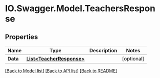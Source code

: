 # IO.Swagger.Model.TeachersResponse
## Properties

Name | Type | Description | Notes
------------ | ------------- | ------------- | -------------
**Data** | [**List&lt;TeacherResponse&gt;**](TeacherResponse.md) |  | [optional] 

[[Back to Model list]](../README.md#documentation-for-models) [[Back to API list]](../README.md#documentation-for-api-endpoints) [[Back to README]](../README.md)

